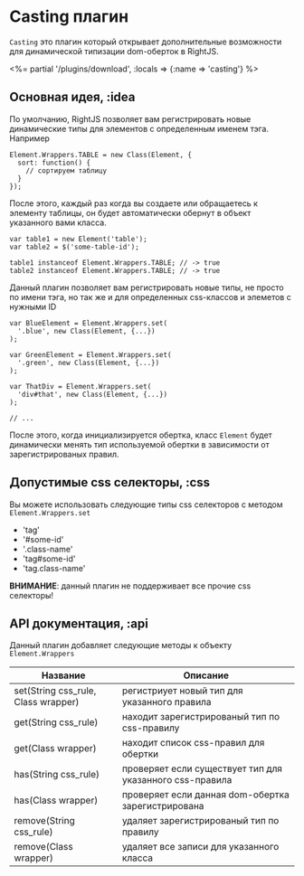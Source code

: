# Casting плагин

`Casting` это плагин который открывает дополнительные возможности для
динамической типизации dom-оберток в RightJS.

<%= partial '/plugins/download', :locals => {:name => 'casting'} %>


## Основная идея, :idea

По умолчанию, RightJS позволяет вам регистрировать новые динамические типы
для элементов с определенным именем тэга. Например

    Element.Wrappers.TABLE = new Class(Element, {
      sort: function() {
        // сортируем таблицу
      }
    });

После этого, каждый раз когда вы создаете или обращаетесь к элементу таблицы,
он будет автоматически обернут в объект указанного вами класса.

    var table1 = new Element('table');
    var table2 = $('some-table-id');

    table1 instanceof Element.Wrappers.TABLE; // -> true
    table2 instanceof Element.Wrappers.TABLE; // -> true

Данный плагин позволяет вам регистрировать новые типы, не просто по имени
тэга, но так же и для определенных css-классов и элеметов с нужными ID

    var BlueElement = Element.Wrappers.set(
      '.blue', new Class(Element, {...})
    );

    var GreenElement = Element.Wrappers.set(
      '.green', new Class(Element, {...})
    );

    var ThatDiv = Element.Wrappers.set(
      'div#that', new Class(Element, {...})
    );

    // ...

После этого, когда инициализируется обертка, класс `Element` будет динамически
менять тип используемой обертки в зависимости от зарегистрированых правил.



## Допустимые css селекторы, :css

Вы можете использовать следующие типы css селекторов с методом
`Element.Wrappers.set`

 * 'tag'
 * '#some-id'
 * '.class-name'
 * 'tag#some-id'
 * 'tag.class-name'

__ВНИМАНИЕ__: данный плагин не поддерживает все прочие css селекторы!



## API документация, :api

Данный плагин добавляет следующие методы к объекту `Element.Wrappers`

Название                            | Описание
------------------------------------|---------------------------------
set(String css_rule, Class wrapper) | регистриует новый тип для указанного правила
get(String css_rule)                | находит зарегистрированый тип по css-правилу
get(Class wrapper)                  | находит список css-правил для обертки
has(String css_rule)                | проверяет если существует тип для указанного css-правила
has(Class wrapper)                  | проверяет если данная dom-обертка зарегистрирована
remove(String css_rule)             | удаляет зарегистрированый тип по правилу
remove(Class wrapper)               | удаляет все записи для указанного класса



